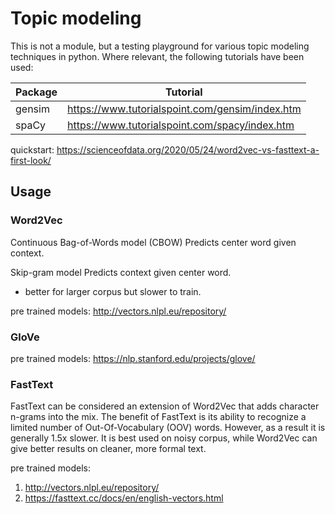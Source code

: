 # Topic modeling

This is not a module, but a testing playground for various topic modeling techniques in python. Where relevant, the following tutorials have been used:

| Package | Tutorial |
| ------ | ------ |
| gensim | https://www.tutorialspoint.com/gensim/index.htm |
| spaCy | https://www.tutorialspoint.com/spacy/index.htm |

quickstart: https://scienceofdata.org/2020/05/24/word2vec-vs-fasttext-a-first-look/

## Usage

### Word2Vec

Continuous Bag-of-Words model (CBOW)
Predicts center word given context.

Skip-gram model
Predicts context given center word.
- better for larger corpus but slower to train.

pre trained models: http://vectors.nlpl.eu/repository/

### GloVe

pre trained models: https://nlp.stanford.edu/projects/glove/

### FastText

FastText can be considered an extension of Word2Vec that adds character n-grams into the mix. The benefit of FastText is its ability to recognize a limited number of Out-Of-Vocabulary (OOV) words. However, as a result it is generally 1.5x slower. It is best used on noisy corpus, while Word2Vec can give better results on cleaner, more formal text.

pre trained models:
1. http://vectors.nlpl.eu/repository/
2. https://fasttext.cc/docs/en/english-vectors.html
